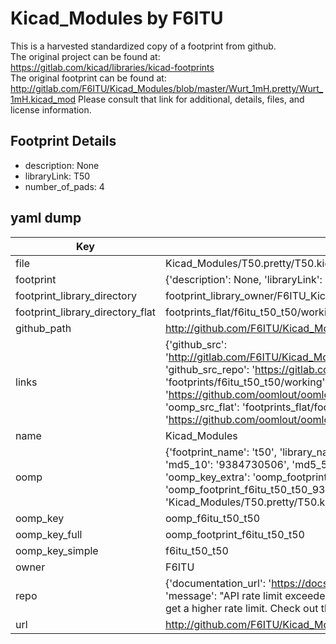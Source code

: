 # Kicad_Modules by F6ITU  
This is a harvested standardized copy of a footprint from github.  
The original project can be found at:  
https://gitlab.com/kicad/libraries/kicad-footprints  
The original footprint can be found at:
http://gitlab.com/F6ITU/Kicad_Modules/blob/master/Wurt_1mH.pretty/Wurt_1mH.kicad_mod
Please consult that link for additional, details, files, and license information.  
## Footprint Details
* description: None  
* libraryLink: T50  
* number_of_pads: 4  
## yaml dump  
| Key | Value |  
| --- | --- |  
| file | Kicad_Modules/T50.pretty/T50.kicad_mod |  
| footprint | {'description': None, 'libraryLink': 'T50', 'number_of_pads': 4} |  
| footprint_library_directory | footprint_library_owner/F6ITU_Kicad_Modules |  
| footprint_library_directory_flat | footprints_flat/f6itu_t50_t50/working |  
| github_path | http://github.com/F6ITU/Kicad_Modules/blob/master/T50.pretty/T50.kicad_mod |  
| links | {'github_src': 'http://gitlab.com/F6ITU/Kicad_Modules/blob/master/Wurt_1mH.pretty/Wurt_1mH.kicad_mod', 'github_src_repo': 'https://gitlab.com/kicad/libraries/kicad-footprints', 'oomp_bot': 'footprints/f6itu_t50_t50/working', 'oomp_bot_github': 'https://github.com/oomlout/oomlout_oomp_footprint_bot/tree/main/footprints/f6itu_t50_t50/working', 'oomp_src_flat': 'footprints_flat/footprints_flat/f6itu_t50_t50/working', 'oomp_src_flat_github': 'https://github.com/oomlout/oomlout_oomp_footprint_src/tree/main/footprints_flat/f6itu_t50_t50/working'} |  
| name | Kicad_Modules |  
| oomp | {'footprint_name': 't50', 'library_name': 't50', 'md5': '93847305061a19e8ab823694d461622f', 'md5_10': '9384730506', 'md5_5': '93847', 'md5_6': '938473', 'oomp_key': 'oomp_f6itu_t50_t50', 'oomp_key_extra': 'oomp_footprint_f6itu_t50_t50', 'oomp_key_full': 'oomp_footprint_f6itu_t50_t50_938473', 'oomp_key_simple': 'f6itu_t50_t50', 'original_filename': 'Kicad_Modules/T50.pretty/T50.kicad_mod', 'owner_name': 'f6itu'} |  
| oomp_key | oomp_f6itu_t50_t50 |  
| oomp_key_full | oomp_footprint_f6itu_t50_t50 |  
| oomp_key_simple | f6itu_t50_t50 |  
| owner | F6ITU |  
| repo | {'documentation_url': 'https://docs.github.com/rest/overview/resources-in-the-rest-api#rate-limiting', 'message': "API rate limit exceeded for 84.66.173.59. (But here's the good news: Authenticated requests get a higher rate limit. Check out the documentation for more details.)"} |  
| url | http://github.com/F6ITU/Kicad_Modules |  

